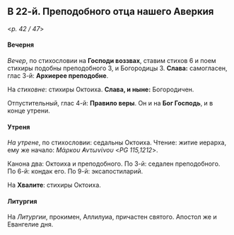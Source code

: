
## В 22-й. Преподобного отца нашего Аверкия

<*p. 42 / 47*>

#### Вечерня

*Вечер*, по стихословии на **Господи воззвах**, ставим стихов 6 и поем стихиры подобны преподобного 3, 
и Богородицы 3. **Слава:** самогласен, глас 3-й: **Архиерее преподобне**. 

На *стиховне*: стихиры Октоиха. **Слава, и ныне:** Богородичен. 

Отпустительный, глас 4-й: **Правило веры**. 
Он и на **Бог Господь**, и в конце утрени. 

#### Утреня

*На утрене*, по стихословии: седальны Октоиха. Чтение: житие иерарха, ему же начало: 
*Μάρκου ̓Αντωνίνου* <*PG 115,1212*>. 

Канона два: Октоиха и преподобного. 
По 3-й: седален преподобного. 
По 6-й: кондак его. 
По 9-й: эксапостиларий.   

На **Хвалите**: стихиры Октоиха. 

#### Литургия 

На *Литургии*, прокимен, Аллилуиа, причастен святого. Апостол же и Евангелие дня.
